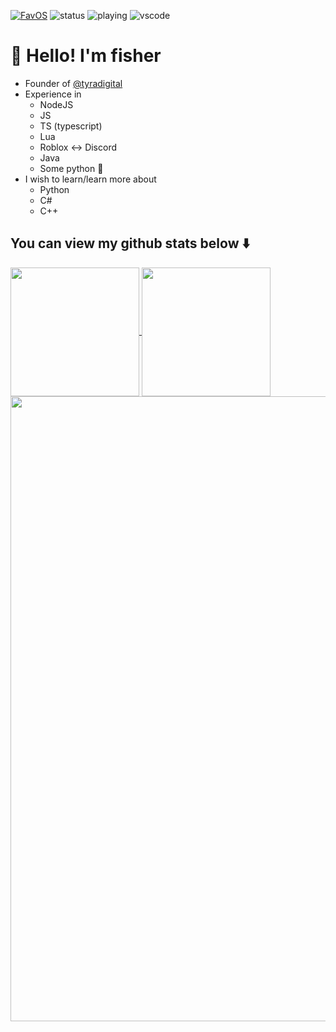 [![FavOS](https://img.shields.io/badge/Favorite%20OS%3F-Linux-blue.svg)](https://shields.io/)
![status](https://dev.discordprofiles.me/badge/status/756614666066591836)
![playing](https://dev.discordprofiles.me/badge/playing/756614666066591836)
![vscode](https://dev.discordprofiles.me/badge/vscode/756614666066591836)

# :wave: **Hello! I'm fisher**

- Founder of [@tyradigital](https://github.com/tyradigital)
- Experience in
  - NodeJS
  - JS
  - TS (typescript)
  - Lua
  - Roblox <-> Discord
  - Java
  - Some python 🤷
- I wish to learn/learn more about
  - Python
  - C#
  - C++


## You can view my github stats below ⬇️

<a href="https://github.com/F1sxher/">
    <img align="center" src="https://github-readme-streak-stats.herokuapp.com/?user=F1sxher&theme=vue-dark" height="206"/>
</a>
<a href="https://github.com/F1sxher/">
    <img align="center" src="https://github-readme-stats.vercel.app/api/top-langs/?username=F1sxher&layout=compact&theme=vue-dark" height="206"/>
</a>
<a href="https://github.com/F1sxher/">
    <img align="center" src="https://github-readme-stats.vercel.app/api?username=F1sxher&count_private=true&show_icons=true&hide=contribs&theme=vue-dark " width="1000"/>
</a>
